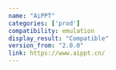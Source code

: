 ```yaml
---
name: "AiPPT"
categories: ['prod']
compatibility: emulation
display_result: "Compatible"
version_from: "2.0.0"
link: https://www.aippt.cn/
---
```

